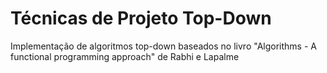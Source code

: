 # Técnicas de Projeto Top-Down

Implementação de algoritmos top-down baseados no livro "Algorithms - A functional programming approach" de Rabhi e Lapalme
